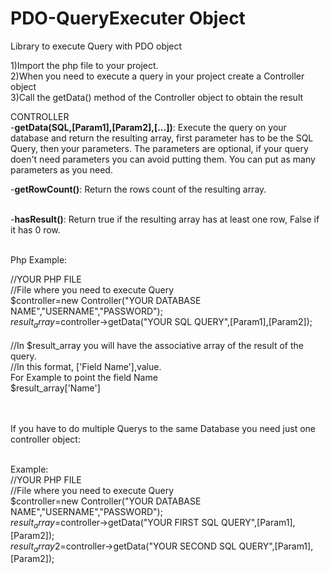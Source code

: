 # PDO-QueryExecuter Object
Library to execute Query with PDO object

1)Import the php file to your project.<br>
2)When you need to execute a query in your project create a Controller object<br>
3)Call the getData() method of the Controller object to obtain the result<br>

CONTROLLER <br>
-<b>getData(SQL,[Param1],[Param2],[...])</b>: Execute the query on your database and return the resulting array, first parameter has to be the SQL Query, then your parameters.
The parameters are optional, if your query doen't need parameters you can avoid putting them.
You can put as many parameters as you need.

-<b>getRowCount()</b>: Return the rows count of the resulting array.<br><br>

-<b>hasResult()</b>: Return true if the resulting array has at least one row, False if it has 0 row.<br><br>

Php Example:

//YOUR PHP FILE<br>
//File where you need to execute Query<br>
  $controller=new Controller("YOUR DATABASE NAME","USERNAME","PASSWORD");<br>
  $result_array=$controller->getData("YOUR SQL QUERY",[Param1],[Param2]);<br>
<br>
//In $result_array you will have the associative array of the result of the query.<br>
//In this format, ['Field Name'],value.<br>
For Example to point the field Name<br>
  $result_array['Name']<br><br><br>
  
  
  If you have to do multiple Querys to the same Database you need just one controller object:<br><br>
  
  Example:<br>
  //YOUR PHP FILE <br>
  //File where you need to execute Query<br>
    $controller=new Controller("YOUR DATABASE NAME","USERNAME","PASSWORD");<br>
    $result_array=$controller->getData("YOUR FIRST SQL QUERY",[Param1],[Param2]);<br>
    $result_array2=$controller->getData("YOUR SECOND SQL QUERY",[Param1],[Param2]);<br>
  
